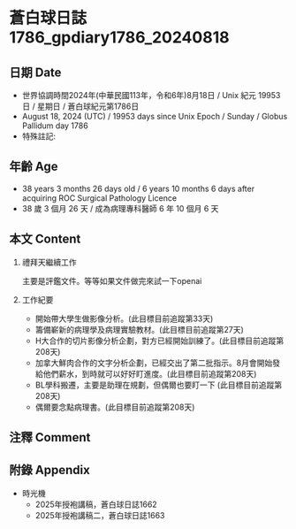 [_metadata_:encoding]: - "utf-8"
[_metadata_:language]: - "zh-Hant-TW"
[_metadata_:fileformat]: - "markdown"
[_metadata_:MIME_type]: - "text/plain"
[_metadata_:markdown_version]: - "commonmark version 0.30"
[_metadata_:markdown_spec]: - "https://spec.commonmark.org/0.30/"

# 蒼白球日誌1786_gpdiary1786_20240818 #

## 日期 Date ##

* 世界協調時間2024年(中華民國113年，令和6年)8月18日 / Unix 紀元 19953 日 / 星期日 / 蒼白球紀元第1786日
* August 18, 2024 (UTC) / 19953 days since Unix Epoch / Sunday / Globus Pallidum day 1786
* 特殊註記:

## 年齡 Age ##

* 38 years 3 months 26 days old / 6 years 10 months 6 days after acquiring ROC Surgical Pathology Licence
* 38 歲 3 個月 26 天 / 成為病理專科醫師 6 年 10 個月 6 天

## 本文 Content ##

1. 禮拜天繼續工作

    主要是評鑑文件。等等如果文件做完來試一下openai

2. 工作紀要

    - 開始帶大學生做影像分析。(此目標目前追蹤第33天)
    - 籌備嶄新的病理學及病理實驗教材。(此目標目前追蹤第27天)
    - H大合作的切片影像分析企劃，對方已經開始訓練了。(此目標目前追蹤第208天)
    - 加拿大鮮肉合作的文字分析企劃，已經交出了第二批指示。8月會開始發給他們薪水，到時就可以好好盯進度。(此目標目前追蹤第208天)
    - BL學科搬遷，主要是助理在規劃，但偶爾也要盯一下 (此目標目前追蹤第208天)
    - 偶爾要念點病理書。(此目標目前追蹤第208天)

## 注釋 Comment ##


## 附錄 Appendix ##

* 時光機
    - 2025年授袍講稿，蒼白球日誌1662
    - 2025年授袍講稿二，蒼白球日誌1663
